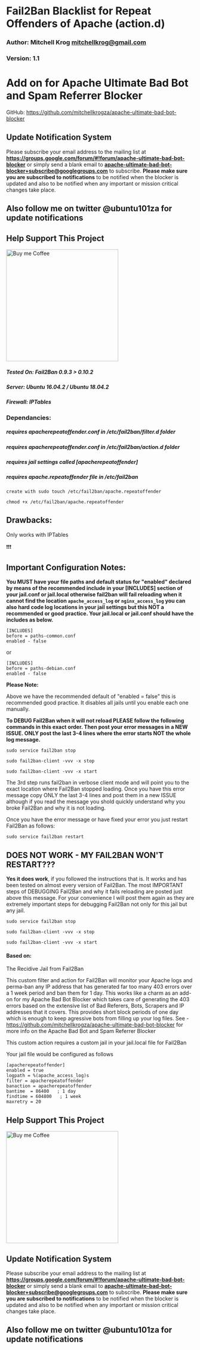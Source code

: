 # Fail2Ban Blacklist for Repeat Offenders of Apache (action.d)

### Author: Mitchell Krog <mitchellkrog@gmail.com>
### Version: 1.1

# Add on for Apache Ultimate Bad Bot and Spam Referrer Blocker
GitHub: https://github.com/mitchellkrogza/apache-ultimate-bad-bot-blocker

## Update Notification System
Please subscribe your email address to the mailing list at **https://groups.google.com/forum/#!forum/apache-ultimate-bad-bot-blocker**
or simply send a blank email to **apache-ultimate-bad-bot-blocker+subscribe@googlegroups.com** to subscribe.
**Please make sure you are subscribed to notifications** to be notified when the blocker is updated and also to be notified when any important or mission critical changes take place.

## Also follow me on twitter @ubuntu101za for update notifications

## Help Support This Project 

[<img src="https://github.com/mitchellkrogza/apache-ultimate-bad-bot-blocker/blob/master/.assets/kofi4.png" alt="Buy me Coffee" width="300"/>](https://ko-fi.com/mitchellkrog)

##### Tested On: Fail2Ban 0.9.3 > 0.10.2
##### Server: Ubuntu 16.04.2 / Ubuntu 18.04.2
##### Firewall: IPTables

### Dependancies: 
##### requires apacherepeatoffender.conf in /etc/fail2ban/filter.d folder
##### requires apacherepeatoffender.conf in /etc/fail2ban/action.d folder
##### requires jail settings called [apacherepeatoffender]
##### requires apache.repeatoffender file in /etc/fail2ban
`create with sudo touch /etc/fail2ban/apache.repeatoffender`

`chmod +x /etc/fail2ban/apache.repeatoffender`

## Drawbacks: 
Only works with IPTables

:exclamation::exclamation::exclamation:
## Important Configuration Notes:

**You MUST have your file paths and default status for "enabled" declared by means of the recommended include in your [INCLUDES] section of your jail.conf or jail.local otherwise fail2ban will fail reloading when it cannot find the location `apache_access_log` or `nginx_access_log` you can also hard code log locations in your jail settings but this NOT a recommended or good practice. Your jail.local or jail.conf should have the includes as below.**

```
[INCLUDES]
before = paths-common.conf
enabled - false
```
or
```
[INCLUDES]
before = paths-debian.conf
enabled - false
```

**Please Note:**

Above we have the recommended default of "enabled = false" this is recommended good practice. 
It disables all jails until you enable each one manually. 

**To DEBUG Fail2Ban when it will not reload PLEASE follow the following commands in this exact order. Then post your error messages in a NEW ISSUE. ONLY post the last 3-4 lines where the error starts NOT the whole log message.**

`sudo service fail2ban stop`

`sudo fail2ban-client -vvv -x stop`

`sudo fail2ban-client -vvv -x start`

The 3rd step runs fail2ban in verbose client mode and will point you to the exact location where Fail2Ban stopped loading. Once you have this error message copy ONLY the last 3-4 lines and post them in a new ISSUE although if you read the message you shold quickly understand why you broke Fail2Ban and why it is not loading.

Once you have the error message or have fixed your error you just restart Fail2Ban as follows:

`sudo service fail2ban restart`

## DOES NOT WORK - MY FAIL2BAN WON'T RESTART???

**Yes it does work**, if you followed the instructions that is. It works and has been tested on almost every version of Fail2Ban.
The most IMPORTANT steps of DEBUGGING Fail2Ban and why it fails reloading are posted just above this message. 
For your convenience I will post them again as they are extremely important steps for debugging Fail2Ban not only for this jail but any jail.

`sudo service fail2ban stop`

`sudo fail2ban-client -vvv -x stop`

`sudo fail2ban-client -vvv -x start`


#### Based on: 
The Recidive Jail from Fail2Ban

This custom filter and action for Fail2Ban will monitor your Apache logs and perma-ban
any IP address that has generated far too many 403 errors over a 1 week period
and ban them for 1 day. This works like a charm as an add-on for my Apache Bad
Bot Blocker which takes care of generating the 403 errors based on the extensive
list of Bad Referers, Bots, Scrapers and IP addresses that it covers. This provides short
block periods of one day which is enough to keep agressive bots from filling up your log files.
See - https://github.com/mitchellkrogza/apache-ultimate-bad-bot-blocker for more info on the Apache Bad Bot and Spam Referrer Blocker

This custom action requires a custom jail in your jail.local file for Fail2Ban

Your jail file would be configured as follows

```
[apacherepeatoffender]
enabled = true
logpath = %(apache_access_log)s
filter = apacherepeatoffender
banaction = apacherepeatoffender
bantime  = 86400   ; 1 day
findtime = 604800   ; 1 week
maxretry = 20
```

## Help Support This Project 

[<img src="https://github.com/mitchellkrogza/apache-ultimate-bad-bot-blocker/blob/master/.assets/kofi4.png" alt="Buy me Coffee" width="300"/>](https://ko-fi.com/mitchellkrog)

## Update Notification System
Please subscribe your email address to the mailing list at **https://groups.google.com/forum/#!forum/apache-ultimate-bad-bot-blocker**
or simply send a blank email to **apache-ultimate-bad-bot-blocker+subscribe@googlegroups.com** to subscribe.
**Please make sure you are subscribed to notifications** to be notified when the blocker is updated and also to be notified when any important or mission critical changes take place.

## Also follow me on twitter @ubuntu101za for update notifications
